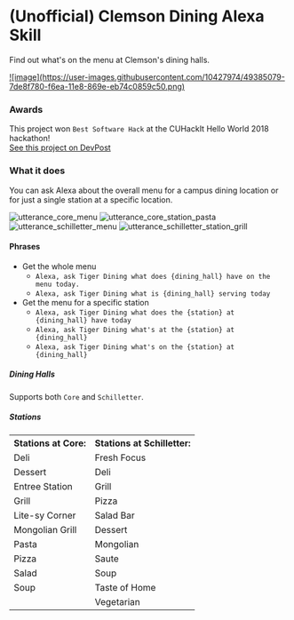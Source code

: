 # (Unofficial) Clemson Dining Alexa Skill
Find out what's on the menu at Clemson's dining halls.


<a href="https://www.amazon.com/gp/product/B07L342K1S">
    ![image](https://user-images.githubusercontent.com/10427974/49385079-7de8f780-f6ea-11e8-869e-eb74c0859c50.png)
</a>

### Awards

This project won `Best Software Hack` at the CUHackIt Hello World 2018 hackathon!  
[See this project on DevPost](https://devpost.com/software/clemson-dining-alexa-skill)

### What it does

You can ask Alexa about the overall menu for a campus dining location or for just a single station at a specific location.

![utterance_core_menu](https://user-images.githubusercontent.com/10427974/49389224-c527b600-f6f3-11e8-86c6-48894d9a2358.png)
![utterance_core_station_pasta](https://user-images.githubusercontent.com/10427974/49389225-c527b600-f6f3-11e8-97ba-817933fb5e64.png)
![utterance_schilletter_menu](https://user-images.githubusercontent.com/10427974/49389226-c527b600-f6f3-11e8-8f4a-fc1be9ac3130.png)
![utterance_schilletter_station_grill](https://user-images.githubusercontent.com/10427974/49389227-c527b600-f6f3-11e8-8209-e752ee2fed30.png)


#### Phrases
* Get the whole menu
  * `Alexa, ask Tiger Dining what does {dining_hall} have on the menu today.`
  * `Alexa, ask Tiger Dining what is {dining_hall} serving today`
* Get the menu for a specific station
  * `Alexa, ask Tiger Dining what does the {station} at {dining_hall} have today`
  * `Alexa, ask Tiger Dining what's at the {station} at {dining_hall}`
  * `Alexa, ask Tiger Dining what's on the {station} at {dining_hall}`

##### Dining Halls
Supports both `Core` and `Schilletter`.

##### Stations

<table>
  <tr>	<th>Stations at Core:</th>	<th>Stations at Schilletter:</th>	</tr>
  <tr>	<td>Deli</td>	<td>Fresh Focus</td>	</tr>
  <tr>	<td>Dessert</td>	<td>Deli</td>	</tr>
  <tr>	<td>Entree Station</td>	<td>Grill</td>	</tr>
  <tr>	<td>Grill</td>	<td>Pizza</td>	</tr>
  <tr>	<td>Lite-sy Corner</td>	<td>Salad Bar</td>	</tr>
  <tr>	<td>Mongolian Grill</td>	<td>Dessert</td>	</tr>
  <tr>	<td>Pasta</td>	<td>Mongolian</td>	</tr>
  <tr>	<td>Pizza</td>	<td>Saute</td>	</tr>
  <tr>	<td>Salad</td>	<td>Soup</td>	</tr>
  <tr>	<td>Soup</td>	<td>Taste of Home</td>	</tr>
  <tr>	<td></td>	<td>Vegetarian</td>	</tr>
</table>

